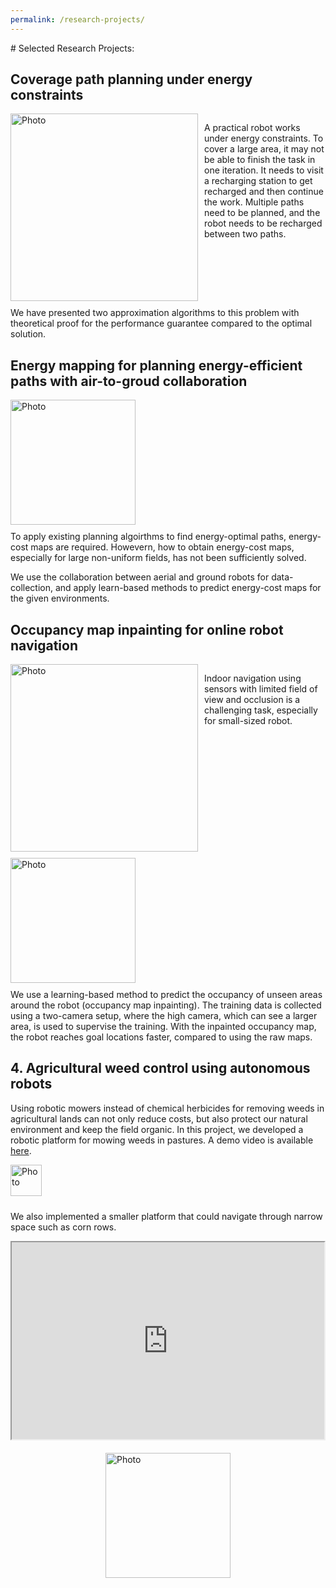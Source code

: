 ```yaml
---
permalink: /research-projects/
---
```


<p> </p>
# Selected Research Projects:

## Coverage path planning under energy constraints
<div style="overflow:auto">
  <img src="/images/multi-paths.jpg?raw=true" alt="Photo" style="float:left; margin-right: 10px; width: 300px; margin-bottom: 10px;">
  <p style="margin-left: 10px;">
  A practical robot works under energy constraints. To cover a large area, it may not be able to finish the task in one iteration. It needs to visit a recharging station to get recharged and then continue the work. Multiple paths need to be planned, and the robot needs to be recharged between two paths.</p>
</div>
We have presented two approximation algorithms to this problem with theoretical proof for the performance guarantee compared to the optimal solution.


## Energy mapping for planning energy-efficient paths with air-to-groud collaboration

<div class="container">
  <img src="/images/energy-mapping.jpg?raw=true" alt="Photo" height="200px" style="margin-bottom: 10px;">
</div>
To apply existing planning algoirthms to find energy-optimal paths, energy-cost maps are required. Howevern, how to obtain energy-cost maps, especially for large non-uniform fields, has not been sufficiently solved.

We use the collaboration between aerial and ground robots for data-collection, and apply learn-based methods to predict energy-cost maps for the given environments.

## Occupancy map inpainting for online robot navigation
<div style="overflow:auto">
  <img src="/images/indoor-nav.jpg?raw=true" alt="Photo" style="float:left; margin-right: 10px; width: 300px; margin-bottom: 10px;">
  <p style="margin-left: 10px;">
  Indoor navigation using sensors with limited field of view and occlusion is a challenging task, especially for small-sized robot.</p>
</div>

<div class="container">
  <img src="/images/occupancy-map-inpainting.jpg?raw=true" alt="Photo" height="200px" style="margin-bottom: 10px;">
</div>
We use a learning-based method to predict the occupancy of unseen areas around the robot (occupancy map inpainting). The training data is collected using a two-camera setup, where the high camera, which can see a larger area, is used to supervise the training. With the inpainted occupancy map, the robot reaches goal locations faster, compared to using the raw maps.

## 4. Agricultural weed control using autonomous robots
Using robotic mowers instead of chemical herbicides for removing weeds in agricultural lands can not only reduce costs, but also protect our natural environment and keep the field organic. In this project, we developed a robotic platform for mowing weeds in pastures. A demo video is available [here](https://www.youtube.com/watch?v=27WGiFynvvg).
<div class="container">
  <img src="/images/cowbot-in-pasture.jpg?raw=true" alt="Photo" height="50px" style="margin-bottom: 10px; align-items: center;">
</div>

We also implemented a smaller platform that could navigate through narrow space such as corn rows.
<div style="display: flex; justify-content: center; margin-top: 10px; margin-bottom: 20px;">
  <iframe src="https://drive.google.com/file/d/1Ndo3ITq_g58ODMreXcUEOwgSdjZ0zH9u/preview" 
          width="560" height="315" allow="autoplay">
  </iframe>
</div>

<!-- Line 2: Three Images Centered in a Row -->
<div style="display: flex; justify-content: center; gap: 15px; margin-bottom: 30px;">
  <img src="/images/corn-fields.jpg?raw=true" alt="Photo" height="200px">
</div>